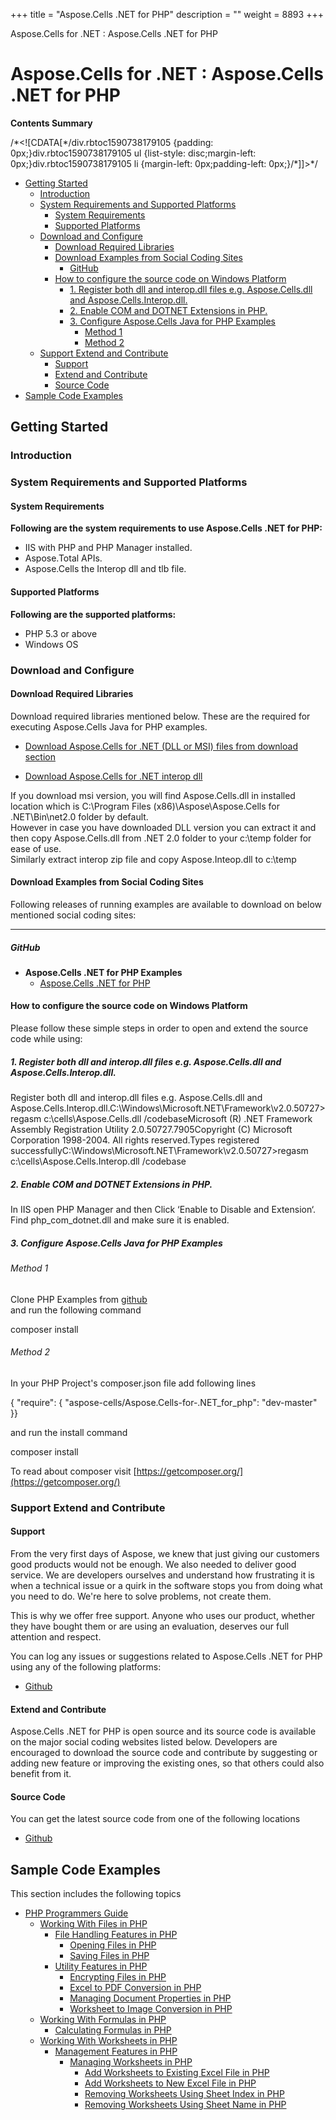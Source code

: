 +++
title = "Aspose.Cells .NET for PHP" 
description = "" 
weight = 8893 
+++

Aspose.Cells for .NET : Aspose.Cells .NET for PHP  

# Aspose.Cells for .NET : Aspose.Cells .NET for PHP


**Contents Summary**

/\*<!\[CDATA\[\*/div.rbtoc1590738179105 {padding: 0px;}div.rbtoc1590738179105 ul {list-style: disc;margin-left: 0px;}div.rbtoc1590738179105 li {margin-left: 0px;padding-left: 0px;}/\*\]\]>\*/

*   [Getting Started](#Aspose.Cells.NETforPHP-GettingStarted)
    *   [Introduction](#Aspose.Cells.NETforPHP-Introduction)
    *   [System Requirements and Supported Platforms](#Aspose.Cells.NETforPHP-SystemRequirementsandSupportedPlatforms)
        *   [System Requirements](#Aspose.Cells.NETforPHP-SystemRequirements)
        *   [Supported Platforms](#Aspose.Cells.NETforPHP-SupportedPlatforms)
    *   [Download and Configure](#Aspose.Cells.NETforPHP-DownloadandConfigure)
        *   [Download Required Libraries](#Aspose.Cells.NETforPHP-DownloadRequiredLibraries)
        *   [Download Examples from Social Coding Sites](#Aspose.Cells.NETforPHP-DownloadExamplesfromSocialCodingSites)
            *   [GitHub](#Aspose.Cells.NETforPHP-GitHub)
        *   [How to configure the source code on Windows Platform](#Aspose.Cells.NETforPHP-HowtoconfigurethesourcecodeonWindowsPlatform)
            *   [1\. Register both dll and interop.dll files e.g. Aspose.Cells.dll and Aspose.Cells.Interop.dll.](#Aspose.Cells.NETforPHP-1.Registerbothdllandinterop.dllfilese.g.Aspose.Cells.dllandAspose.Cells.Interop.dll.)
            *   [2\. Enable COM and DOTNET Extensions in PHP.](#Aspose.Cells.NETforPHP-2.EnableCOMandDOTNETExtensionsinPHP.)
            *   [3\. Configure Aspose.Cells Java for PHP Examples](#Aspose.Cells.NETforPHP-3.ConfigureAspose.CellsJavaforPHPExamples)
                *   [Method 1](#Aspose.Cells.NETforPHP-Method1)
                *   [Method 2](#Aspose.Cells.NETforPHP-Method2)
    *   [Support Extend and Contribute](#Aspose.Cells.NETforPHP-SupportExtendandContribute)
        *   [Support](#Aspose.Cells.NETforPHP-Support)
        *   [Extend and Contribute](#Aspose.Cells.NETforPHP-ExtendandContribute)
        *   [Source Code](#Aspose.Cells.NETforPHP-SourceCode)
*   [Sample Code Examples](#Aspose.Cells.NETforPHP-SampleCodeExamples)

## Getting Started

### Introduction

### System Requirements and Supported Platforms

#### System Requirements

**Following are the system requirements to use Aspose.Cells .NET for PHP:**

*   IIS with PHP and PHP Manager installed.
*   Aspose.Total APIs.
*   Aspose.Cells the Interop dll and tlb file.

#### Supported Platforms

**Following are the supported platforms:**

*   PHP 5.3 or above
*   Windows OS

### Download and Configure

#### Download Required Libraries

Download required libraries mentioned below. These are the required for executing Aspose.Cells Java for PHP examples.

*   [Download Aspose.Cells for .NET (DLL or MSI) files from download section](http://www.aspose.com/community/files/51/.net-components/aspose.cells-for-.net/category1084.aspx)

*   [Download Aspose.Cells for .NET interop dll](http://www.aspose.com/community/files/51/.net-components/aspose.cells-for-.net/entry651498.aspx)

If you download msi version, you will find Aspose.Cells.dll in installed location which is C:\\Program Files (x86)\\Aspose\\Aspose.Cells for .NET\\Bin\\net2.0 folder by default.  
However in case you have downloaded DLL version you can extract it and then copy Aspose.Cells.dll from .NET 2.0 folder to your c:\\temp folder for ease of use.  
Similarly extract interop zip file and copy Aspose.Inteop.dll to c:\\temp

#### Download Examples from Social Coding Sites

Following releases of running examples are available to download on below mentioned social coding sites:

---

##### GitHub

*   **Aspose.Cells .NET for PHP Examples**
    *   [Aspose.Cells .NET for PHP](https://github.com/aspose-cells/Aspose.Cells-for-.NET/tree/master/Plugins/Aspose_Cells_NET_for_PHP)

#### How to configure the source code on Windows Platform

Please follow these simple steps in order to open and extend the source code while using:

##### 1\. Register both dll and interop.dll files e.g. Aspose.Cells.dll and Aspose.Cells.Interop.dll.

Register both dll and interop.dll files e.g. Aspose.Cells.dll and Aspose.Cells.Interop.dll.C:\\Windows\\Microsoft.NET\\Framework\\v2.0.50727>regasm c:\\cells\\Aspose.Cells.dll /codebaseMicrosoft (R) .NET Framework Assembly Registration Utility 2.0.50727.7905Copyright (C) Microsoft Corporation 1998-2004. All rights reserved.Types registered successfullyC:\\Windows\\Microsoft.NET\\Framework\\v2.0.50727>regasm c:\\cells\\Aspose.Cells.Interop.dll /codebase

##### 2\. Enable COM and DOTNET Extensions in PHP.

In IIS open PHP Manager and then Click ‘Enable to Disable and Extension‘. Find php\_com\_dotnet.dll and make sure it is enabled.

##### 3\. Configure Aspose.Cells Java for PHP Examples

###### Method 1

Clone PHP Examples from [github](https://github.com/aspose-cells/Aspose.Cells-for-Java/tree/master/Plugins/Aspose_Cells_Java_for_PHP)  
and run the following command

composer install

###### Method 2

In your PHP Project's composer.json file add following lines

{    "require": {        "aspose-cells/Aspose.Cells-for-.NET\_for\_php": "dev-master"    }}

and run the install command

composer install

To read about composer visit [https://getcomposer.org/](https://getcomposer.org/)

### Support Extend and Contribute

#### Support

From the very first days of Aspose, we knew that just giving our customers good products would not be enough. We also needed to deliver good service. We are developers ourselves and understand how frustrating it is when a technical issue or a quirk in the software stops you from doing what you need to do. We're here to solve problems, not create them.

This is why we offer free support. Anyone who uses our product, whether they have bought them or are using an evaluation, deserves our full attention and respect.

You can log any issues or suggestions related to Aspose.Cells .NET for PHP using any of the following platforms:

*   [Github](https://github.com/aspose-cells/Aspose.Cells-for-.NET/issues)

#### Extend and Contribute

Aspose.Cells .NET for PHP is open source and its source code is available on the major social coding websites listed below. Developers are encouraged to download the source code and contribute by suggesting or adding new feature or improving the existing ones, so that others could also benefit from it.

#### Source Code

You can get the latest source code from one of the following locations

*   [Github](https://github.com/aspose-cells/Aspose.Cells-for-.NET/tree/master/Plugins/Aspose_Cells_NET_for_PHP)

## Sample Code Examples

This section includes the following topics

*   [PHP Programmers Guide](http://localhost:1313/cellsnet/plugins/asposecellsnetforphp/phpprogrammersguide/)
    *   [Working With Files in PHP](http://localhost:1313/cellsnet/plugins/asposecellsnetforphp/phpprogrammersguide/workingwithfilesinphp/)
        *   [File Handling Features in PHP](http://localhost:1313/cellsnet/plugins/asposecellsnetforphp/phpprogrammersguide/workingwithfilesinphp/filehandlingfeaturesinphp/)
            *   [Opening Files in PHP](http://localhost:1313/cellsnet/plugins/asposecellsnetforphp/phpprogrammersguide/workingwithfilesinphp/filehandlingfeaturesinphp/opening+files+in+php)
            *   [Saving Files in PHP](http://localhost:1313/cellsnet/plugins/asposecellsnetforphp/phpprogrammersguide/workingwithfilesinphp/filehandlingfeaturesinphp/saving+files+in+php)
        *   [Utility Features in PHP](http://localhost:1313/cellsnet/plugins/asposecellsnetforphp/phpprogrammersguide/workingwithfilesinphp/utilityfeaturesinphp/)
            *   [Encrypting Files in PHP](http://localhost:1313/cellsnet/plugins/asposecellsnetforphp/phpprogrammersguide/workingwithfilesinphp/utilityfeaturesinphp/encrypting+files+in+php)
            *   [Excel to PDF Conversion in PHP](http://localhost:1313/cellsnet/plugins/asposecellsnetforphp/phpprogrammersguide/workingwithfilesinphp/utilityfeaturesinphp/excel+to+pdf+conversion+in+php)
            *   [Managing Document Properties in PHP](http://localhost:1313/cellsnet/plugins/asposecellsnetforphp/phpprogrammersguide/workingwithfilesinphp/utilityfeaturesinphp/managing+document+properties+in+php)
            *   [Worksheet to Image Conversion in PHP](http://localhost:1313/cellsnet/plugins/asposecellsnetforphp/phpprogrammersguide/workingwithfilesinphp/utilityfeaturesinphp/worksheet+to+image+conversion+in+php)
    *   [Working With Formulas in PHP](http://localhost:1313/cellsnet/plugins/asposecellsnetforphp/phpprogrammersguide/workingwithformulasinphp/)
        *   [Calculating Formulas in PHP](http://localhost:1313/cellsnet/plugins/asposecellsnetforphp/phpprogrammersguide/workingwithformulasinphp/calculating+formulas+in+php)
    *   [Working With Worksheets in PHP](http://localhost:1313/cellsnet/plugins/asposecellsnetforphp/phpprogrammersguide/workingwithworksheetsinphp/)
        *   [Management Features in PHP](http://localhost:1313/cellsnet/plugins/asposecellsnetforphp/phpprogrammersguide/workingwithworksheetsinphp/managementfeaturesinphp/)
            *   [Managing Worksheets in PHP](http://localhost:1313/cellsnet/plugins/asposecellsnetforphp/phpprogrammersguide/workingwithworksheetsinphp/managementfeaturesinphp/managingworksheetsinphp/)
                *   [Add Worksheets to Existing Excel File in PHP](http://localhost:1313/cellsnet/plugins/asposecellsnetforphp/phpprogrammersguide/workingwithworksheetsinphp/managementfeaturesinphp/managingworksheetsinphp/add+worksheets+to+existing+excel+file+in+php)
                *   [Add Worksheets to New Excel File in PHP](http://localhost:1313/cellsnet/plugins/asposecellsnetforphp/phpprogrammersguide/workingwithworksheetsinphp/managementfeaturesinphp/managingworksheetsinphp/add+worksheets+to+new+excel+file+in+php)
                *   [Removing Worksheets Using Sheet Index in PHP](http://localhost:1313/cellsnet/plugins/asposecellsnetforphp/phpprogrammersguide/workingwithworksheetsinphp/managementfeaturesinphp/managingworksheetsinphp/removing+worksheets+using+sheet+index+in+php)
                *   [Removing Worksheets Using Sheet Name in PHP](http://localhost:1313/cellsnet/plugins/asposecellsnetforphp/phpprogrammersguide/workingwithworksheetsinphp/managementfeaturesinphp/managingworksheetsinphp/removing+worksheets+using+sheet+name+in+php)

